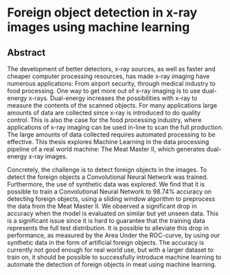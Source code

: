 # Foreign object detection in x-ray images using machine learning
## Abstract
The development of better detectors, x-ray sources, as well as faster and cheaper computer processing resources, has made x-ray imaging have numerous applications: From airport security, through medical industry to food processing.
One way to get more out of x-ray imaging is to use dual-energy x-rays.
Dual-energy increases the possibilities with x-ray to measure the contents of the scanned objects. 
For many applications large amounts of data are collected since x-ray is introduced to do quality control.
This is also the case for the food processing industry, where applications of x-ray imaging can be used in-line to scan the full production.
The large amounts of data collected requires automated processing to be effective.
This thesis explores Machine Learning in the data processing pipeline of a real world machine: The Meat Master II, which generates dual-energy x-ray images.

Concretely, the challenge is to detect foreign objects in the images.
To detect the foreign objects a Convolutional Neural Network was trained.
Furthermore, the use of synthetic data was explored.
We find that it is possible to train a Convolutional Neural Network to $98.74\%$ accuracy on detecting foreign objects, using a sliding window algorithm to preprocess the data from the Meat Master II.
We observed a significant drop in accuracy when the model is evaluated on similar but yet unseen data. 
This is a significant issue since it is hard to guarantee that the training data represents the full test distribution.
It is possible to alleviate this drop in performance, as measured by the Area Under the ROC-curve, by using our synthetic data in the form of artificial foreign objects.
The accuracy is currently not good enough for real world use, but with a larger dataset to train on, it should be possible to successfully introduce machine learning to automate the detection of foreign objects in meat using machine learning.


